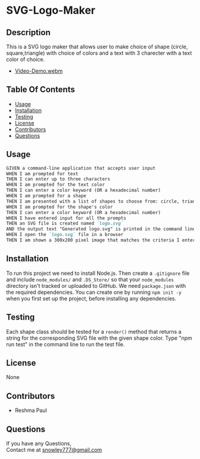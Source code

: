 # SVG-Logo-Maker

## Description

This is a SVG logo maker that allows user to make choice of shape (circle, square,triangle) with choice of colors and a text with 3 charecter with a text color of choice.

- [Video-Demo.webm](https://user-images.githubusercontent.com/128992593/235828602-5f0e7e8b-374f-46a1-bd10-51c8a934fbb0.webm)

## Table Of Contents

  * [Usage](#usage)
  * [Installation](#installation)
  * [Testing](#testing)
  * [License](#license)
  * [Contributors](#contributors)
  * [Questions](#Questions)

## Usage
```md
GIVEN a command-line application that accepts user input
WHEN I am prompted for text
THEN I can enter up to three characters
WHEN I am prompted for the text color
THEN I can enter a color keyword (OR a hexadecimal number)
WHEN I am prompted for a shape
THEN I am presented with a list of shapes to choose from: circle, triangle, and square
WHEN I am prompted for the shape's color
THEN I can enter a color keyword (OR a hexadecimal number)
WHEN I have entered input for all the prompts
THEN an SVG file is created named `logo.svg`
AND the output text "Generated logo.svg" is printed in the command line
WHEN I open the `logo.svg` file in a browser
THEN I am shown a 300x200 pixel image that matches the criteria I entered
```

## Installation

  To run this project we need to install Node.js. Then create a `.gitignore` file and include `node_modules/` and `.DS_Store/` so that your `node_modules` directory isn't tracked or uploaded to GitHub. We need `package.json` with the required dependencies. You can create one by running `npm init -y` when you first set up the project, before installing any dependencies.

## Testing

Each shape class should be tested for a `render()` method that returns a string for the corresponding SVG file with the given shape color. Type "npm run test" in the command line to run the test file.

## License

  None

## Contributors
  - Reshma Paul

  ## Questions

  If you have any Questions,<br>
  Contact me at snowley777@gmail.com

